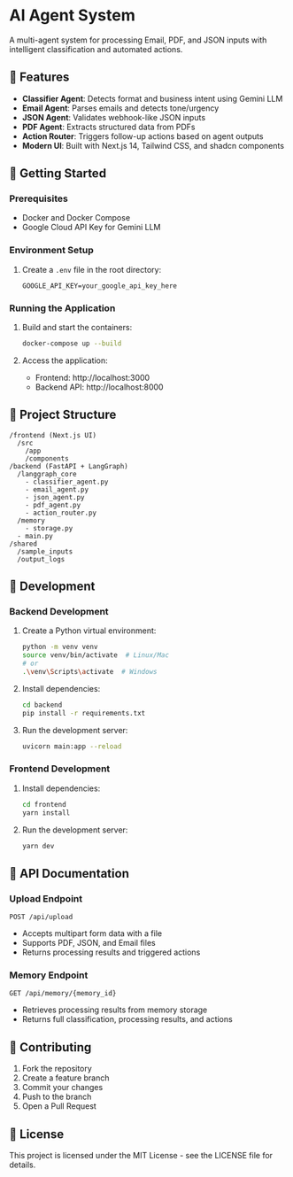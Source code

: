 # AI Agent System

A multi-agent system for processing Email, PDF, and JSON inputs with intelligent classification and automated actions.

## 🌟 Features

- **Classifier Agent**: Detects format and business intent using Gemini LLM
- **Email Agent**: Parses emails and detects tone/urgency
- **JSON Agent**: Validates webhook-like JSON inputs
- **PDF Agent**: Extracts structured data from PDFs
- **Action Router**: Triggers follow-up actions based on agent outputs
- **Modern UI**: Built with Next.js 14, Tailwind CSS, and shadcn components

## 🚀 Getting Started

### Prerequisites

- Docker and Docker Compose
- Google Cloud API Key for Gemini LLM

### Environment Setup

1. Create a `.env` file in the root directory:
   ```env
   GOOGLE_API_KEY=your_google_api_key_here
   ```

### Running the Application

1. Build and start the containers:
   ```bash
   docker-compose up --build
   ```

2. Access the application:
   - Frontend: http://localhost:3000
   - Backend API: http://localhost:8000

## 📁 Project Structure

```
/frontend (Next.js UI)
  /src
    /app
    /components
/backend (FastAPI + LangGraph)
  /langgraph_core
    - classifier_agent.py
    - email_agent.py
    - json_agent.py
    - pdf_agent.py
    - action_router.py
  /memory
    - storage.py
  - main.py
/shared
  /sample_inputs
  /output_logs
```

## 🔧 Development

### Backend Development

1. Create a Python virtual environment:
   ```bash
   python -m venv venv
   source venv/bin/activate  # Linux/Mac
   # or
   .\venv\Scripts\activate  # Windows
   ```

2. Install dependencies:
   ```bash
   cd backend
   pip install -r requirements.txt
   ```

3. Run the development server:
   ```bash
   uvicorn main:app --reload
   ```

### Frontend Development

1. Install dependencies:
   ```bash
   cd frontend
   yarn install
   ```

2. Run the development server:
   ```bash
   yarn dev
   ```

## 📝 API Documentation

### Upload Endpoint

`POST /api/upload`
- Accepts multipart form data with a file
- Supports PDF, JSON, and Email files
- Returns processing results and triggered actions

### Memory Endpoint

`GET /api/memory/{memory_id}`
- Retrieves processing results from memory storage
- Returns full classification, processing results, and actions

## 🤝 Contributing

1. Fork the repository
2. Create a feature branch
3. Commit your changes
4. Push to the branch
5. Open a Pull Request

## 📄 License

This project is licensed under the MIT License - see the LICENSE file for details.